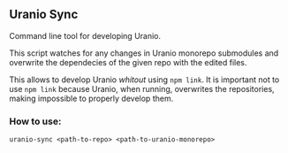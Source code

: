 ## Uranio Sync

Command line tool for developing Uranio.

This script watches for any changes in Uranio monorepo submodules and
overwrite the dependecies of the given repo with the edited files.

This allows to develop Uranio *whitout* using `npm link`.
It is important not to use `npm link` because Uranio, when running,
overwrites the repositories, making impossible to properly develop them.

### How to use:
```
uranio-sync <path-to-repo> <path-to-uranio-monorepo>
```
